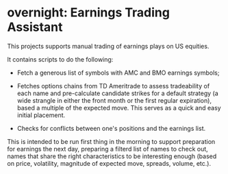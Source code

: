 # overnight: Earnings Trading Assistant

This projects supports manual trading of earnings plays on US equities.

It contains scripts to do the following:

- Fetch a generous list of symbols with AMC and BMO earnings symbols;

- Fetches options chains from TD Ameritrade to assess tradeability of each name
  and pre-calculate candidate strikes for a default strategy (a wide strangle in
  either the front month or the first regular expiration), based a multiple of
  the expected move. This serves as a quick and easy initial placement.

- Checks for conflicts between one's positions and the earnings list.

This is intended to be run first thing in the morning to support preparation for
earnings the next day, preparing a filterd list of names to check out, names
that share the right characteristics to be interesting enough (based on price,
volatility, magnitude of expected move, spreads, volume, etc.).
